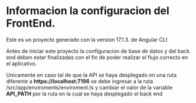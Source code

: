 # Informacion la configuracion del FrontEnd.

Este es un proyecto generado con la version 17.1.3. de Angular CLI

Antes de iniciar este proyecto la configuracion de base de datos y del back end deben estar finalizadas con el fin de poder realizar el flujo correcto en el aplicativo.

Unicamente en caso tal de que la API se haya desplegado en una ruta diferente a **https://localhost:7196** se debe ingresar a la ruta /src/app/enviroments/enviroment.ts y cambiar el valor de la variable **API_PATH** por la ruta en la cual se haya desplegado el back end
